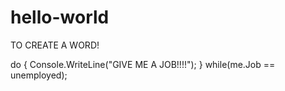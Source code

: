 # hello-world
TO CREATE A WORD!


do
{
  Console.WriteLine("GIVE ME A JOB!!!!");
}
while(me.Job == unemployed);
